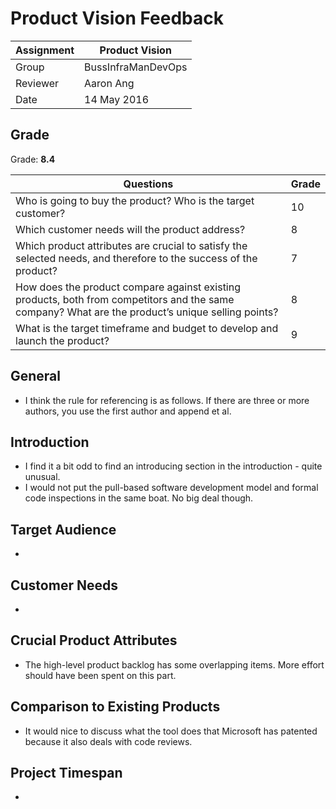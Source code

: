 # Product Vision Feedback

| Assignment | Product Vision        |
|------------|-----------------------|
| Group      | BussInfraManDevOps    |
| Reviewer   | Aaron Ang             |
| Date       | 14 May 2016           |

## Grade

Grade: **8.4**

| Questions                                                                                                                                         | Grade |
|---------------------------------------------------------------------------------------------------------------------------------------------------|-------|
| Who is going to buy the product? Who is the target customer?                                                                                      | 10    |
| Which customer needs will the product address?                                                                                                    | 8     |
| Which product attributes are crucial to satisfy the selected needs, and therefore to the success of the product?                                  | 7     |
| How does the product compare against existing products, both from competitors and the same company? What are the product’s unique selling points? | 8     |
| What is the target timeframe and budget to develop and launch the product?                                                                        | 9     |

## General

* I think the rule for referencing is as follows. If there are three or more authors, you use the first author and append et al.

## Introduction

* I find it a bit odd to find an introducing section in the introduction - quite unusual.
* I would not put the pull-based software development model and formal code inspections in the same boat. No big deal though.

## Target Audience

-

## Customer Needs

-

## Crucial Product Attributes

* The high-level product backlog has some overlapping items. More effort should have been spent on this part.

## Comparison to Existing Products

* It would nice to discuss what the tool does that Microsoft has patented because it also deals with code reviews.

## Project Timespan

-

